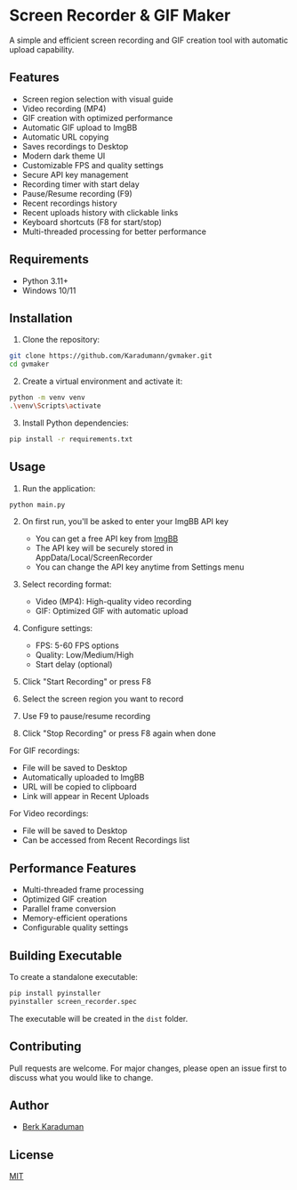 # Screen Recorder & GIF Maker

A simple and efficient screen recording and GIF creation tool with automatic upload capability.

## Features

- Screen region selection with visual guide
- Video recording (MP4)
- GIF creation with optimized performance
- Automatic GIF upload to ImgBB
- Automatic URL copying
- Saves recordings to Desktop
- Modern dark theme UI
- Customizable FPS and quality settings
- Secure API key management
- Recording timer with start delay
- Pause/Resume recording (F9)
- Recent recordings history
- Recent uploads history with clickable links
- Keyboard shortcuts (F8 for start/stop)
- Multi-threaded processing for better performance

## Requirements

- Python 3.11+
- Windows 10/11

## Installation

1. Clone the repository:
```bash
git clone https://github.com/Karadumann/gvmaker.git
cd gvmaker
```

2. Create a virtual environment and activate it:
```bash
python -m venv venv
.\venv\Scripts\activate
```

3. Install Python dependencies:
```bash
pip install -r requirements.txt
```

## Usage

1. Run the application:
```bash
python main.py
```

2. On first run, you'll be asked to enter your ImgBB API key
   - You can get a free API key from [ImgBB](https://api.imgbb.com/)
   - The API key will be securely stored in AppData/Local/ScreenRecorder
   - You can change the API key anytime from Settings menu

3. Select recording format:
   - Video (MP4): High-quality video recording
   - GIF: Optimized GIF with automatic upload

4. Configure settings:
   - FPS: 5-60 FPS options
   - Quality: Low/Medium/High
   - Start delay (optional)

5. Click "Start Recording" or press F8
6. Select the screen region you want to record
7. Use F9 to pause/resume recording
8. Click "Stop Recording" or press F8 again when done

For GIF recordings:
- File will be saved to Desktop
- Automatically uploaded to ImgBB
- URL will be copied to clipboard
- Link will appear in Recent Uploads

For Video recordings:
- File will be saved to Desktop
- Can be accessed from Recent Recordings list

## Performance Features

- Multi-threaded frame processing
- Optimized GIF creation
- Parallel frame conversion
- Memory-efficient operations
- Configurable quality settings

## Building Executable

To create a standalone executable:

```bash
pip install pyinstaller
pyinstaller screen_recorder.spec
```

The executable will be created in the `dist` folder.

## Contributing

Pull requests are welcome. For major changes, please open an issue first to discuss what you would like to change.

## Author

- [Berk Karaduman](https://github.com/Karadumann)

## License

[MIT](LICENSE) 